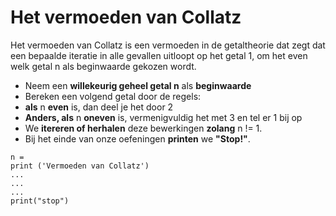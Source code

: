 # Het vermoeden van Collatz

Het vermoeden van Collatz is een vermoeden in de getaltheorie dat zegt dat een bepaalde iteratie in alle gevallen uitloopt op het getal 1, om het even welk getal n als beginwaarde gekozen wordt.

* Neem een **willekeurig geheel getal n** als **beginwaarde** 
* Bereken een volgend getal door de regels:
* **als** n **even** is, dan deel je het door 2
* **Anders, als** n **oneven** is, vermenigvuldig het met 3 en tel er 1 bij op
* We **itereren of herhalen** deze bewerkingen **zolang** n != 1. 
* Bij het einde van onze oefeningen **printen** we **"Stop!"**. 



```
n = 
print ('Vermoeden van Collatz')
... 
...
... 
print("stop")
```
